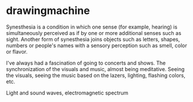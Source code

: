 # drawingmachine

Synesthesia is a condition in which one sense (for example, hearing) is simultaneously perceived as if by one or more additional senses such as sight. Another form of synesthesia joins objects such as letters, shapes, numbers or people's names with a sensory perception such as smell, color or flavor.

I've always had a fascination of going to concerts and shows. The synchronization of the visuals and music, almost being meditative. Seeing the visuals, seeing the music based on the lazers, lighting, flashing colors, etc.

Light and sound waves, electromagnetic spectrum
